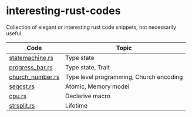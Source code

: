 # interesting-rust-codes

Collection of elegant or interesting rust code snippets, not necessarily useful.

| Code                                       | Topic                                   |
|--------------------------------------------|-----------------------------------------|
| [statemachine.rs](src/statemachine.rs)     | Type state                              |
| [progress_bar.rs](src/bin/progress_bar.rs) | Type state, Trait                       |
| [church_number.rs](src/church_number.rs)   | Type level programming, Church encoding |
| [seqcst.rs](src/bin/seqcst.rs)             | Atomic, Memory model                    |
| [cpu.rs](src/cpu.rs)                       | Declarive macro                         |
| [strsplit.rs](src/strsplit.rs)             | Lifetime                                |
